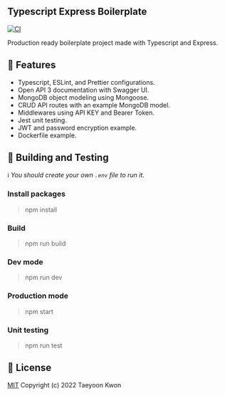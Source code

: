 ## Typescript Express Boilerplate

[![CI](https://github.com/TaeyoonKwon/typescript-express-boilerplate/actions/workflows/ci.yaml/badge.svg)](https://github.com/TaeyoonKwon/typescript-express-boilerplate/actions/workflows/ci.yaml)


Production ready boilerplate project made with Typescript and Express.


## 🚀 Features

- Typescript, ESLint, and Prettier configurations.
- Open API 3 documentation with Swagger UI.
- MongoDB object modeling using Mongoose.
- CRUD API routes with an example MongoDB model.
- Middlewares using API KEY and Bearer Token.
- Jest unit testing.
- JWT and password encryption example.
- Dockerfile example.


## 🔧 Building and Testing

ℹ️ _You should create your own `.env` file to run it._

### Install packages
> npm install

### Build
> npm run build

### Dev mode
> npm run dev

### Production mode
> npm start

### Unit testing
> npm run test



## 📑 License
[MIT](https://github.com/TaeyoonKwon/typescript-express-boilerplate/blob/main/LICENSE) Copyright (c) 2022 Taeyoon Kwon
